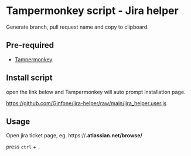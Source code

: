 # Tampermonkey script - Jira helper
Generate branch, pull request name and copy to clipboard.

## Pre-required
- [Tampermonkey](https://chromewebstore.google.com/detail/tampermonkey/dhdgffkkebhmkfjojejmpbldmpobfkfo)

## Install script

open the link below and Tampermonkey will auto prompt installation page.

https://github.com/Ginfone/jira-helper/raw/main/jira_helper.user.js

## Usage

Open jira ticket page, eg. https://**.atlassian.net/browse/**

press `ctrl` + `.`


